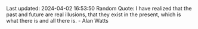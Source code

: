Last updated: 2024-04-02 16:53:50
Random Quote: I have realized that the past and future are real illusions, that they exist in the present, which is what there is and all there is. - Alan Watts